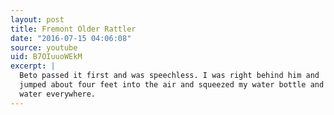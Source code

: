 ```yaml
---
layout: post
title: Fremont Older Rattler
date: "2016-07-15 04:06:08"
source: youtube
uid: B7OIuuoWEkM
excerpt: |
  Beto passed it first and was speechless. I was right behind him and
  jumped about four feet into the air and squeezed my water bottle and sprayed
  water everywhere.
---
```

